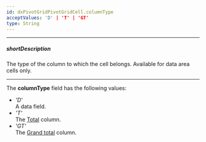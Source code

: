 ```yaml
---
id: dxPivotGridPivotGridCell.columnType
acceptValues: 'D' | 'T' | 'GT'
type: String
---
```

---
##### shortDescription
The type of the column to which the cell belongs. Available for data area cells only.

---
The **columnType** field has the following values:

- *'D'*  
    A data field.
- *'T'*  
    The [Total](/Documentation/Guide/Widgets/PivotGrid/Visual_Elements/#Totals) column.
- *'GT'*  
    The [Grand total](/Documentation/Guide/Widgets/PivotGrid/Visual_Elements/#Totals) column.